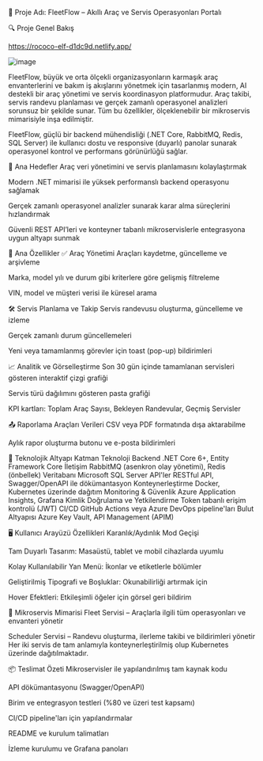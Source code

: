 🚗 Proje Adı: FleetFlow – Akıllı Araç ve Servis Operasyonları Portalı

🔍 Proje Genel Bakış

https://rococo-elf-d1dc9d.netlify.app/



![image](https://github.com/user-attachments/assets/97e4d440-7924-4048-b635-3a5672ee77e5)

FleetFlow, büyük ve orta ölçekli organizasyonların karmaşık araç envanterlerini ve bakım iş akışlarını yönetmek için tasarlanmış modern, AI destekli bir araç yönetimi ve servis koordinasyon platformudur. Araç takibi, servis randevu planlaması ve gerçek zamanlı operasyonel analizleri sorunsuz bir şekilde sunar. Tüm bu özellikler, ölçeklenebilir bir mikroservis mimarisiyle inşa edilmiştir.

FleetFlow, güçlü bir backend mühendisliği (.NET Core, RabbitMQ, Redis, SQL Server) ile kullanıcı dostu ve responsive (duyarlı) panolar sunarak operasyonel kontrol ve performans görünürlüğü sağlar.

🎯 Ana Hedefler
Araç veri yönetimini ve servis planlamasını kolaylaştırmak

Modern .NET mimarisi ile yüksek performanslı backend operasyonu sağlamak

Gerçek zamanlı operasyonel analizler sunarak karar alma süreçlerini hızlandırmak

Güvenli REST API’leri ve konteyner tabanlı mikroservislerle entegrasyona uygun altyapı sunmak

🧩 Ana Özellikler
✅ Araç Yönetimi
Araçları kaydetme, güncelleme ve arşivleme

Marka, model yılı ve durum gibi kriterlere göre gelişmiş filtreleme

VIN, model ve müşteri verisi ile küresel arama

🛠️ Servis Planlama ve Takip
Servis randevusu oluşturma, güncelleme ve izleme

Gerçek zamanlı durum güncellemeleri

Yeni veya tamamlanmış görevler için toast (pop-up) bildirimleri

📈 Analitik ve Görselleştirme
Son 30 gün içinde tamamlanan servisleri gösteren interaktif çizgi grafiği

Servis türü dağılımını gösteren pasta grafiği

KPI kartları: Toplam Araç Sayısı, Bekleyen Randevular, Geçmiş Servisler

📤 Raporlama Araçları
Verileri CSV veya PDF formatında dışa aktarabilme

Aylık rapor oluşturma butonu ve e-posta bildirimleri

🧪 Teknolojik Altyapı
Katman	Teknoloji
Backend	.NET Core 6+, Entity Framework Core
İletişim	RabbitMQ (asenkron olay yönetimi), Redis (önbellek)
Veritabanı	Microsoft SQL Server
API'ler	RESTful API, Swagger/OpenAPI ile dökümantasyon
Konteynerleştirme	Docker, Kubernetes üzerinde dağıtım
Monitoring & Güvenlik	Azure Application Insights, Grafana
Kimlik Doğrulama ve Yetkilendirme	Token tabanlı erişim kontrolü (JWT)
CI/CD	GitHub Actions veya Azure DevOps pipeline'ları
Bulut Altyapısı	Azure Key Vault, API Management (APIM)

🖥️ Kullanıcı Arayüzü Özellikleri
Karanlık/Aydınlık Mod Geçişi

Tam Duyarlı Tasarım: Masaüstü, tablet ve mobil cihazlarda uyumlu

Kolay Kullanılabilir Yan Menü: İkonlar ve etiketlerle bölümler

Geliştirilmiş Tipografi ve Boşluklar: Okunabilirliği artırmak için

Hover Efektleri: Etkileşimli öğeler için görsel geri bildirim

🔄 Mikroservis Mimarisi
Fleet Servisi – Araçlarla ilgili tüm operasyonları ve envanteri yönetir

Scheduler Servisi – Randevu oluşturma, ilerleme takibi ve bildirimleri yönetir
Her iki servis de tam anlamıyla konteynerleştirilmiş olup Kubernetes üzerinde dağıtılmaktadır.

📦 Teslimat Özeti
Mikroservisler ile yapılandırılmış tam kaynak kodu

API dökümantasyonu (Swagger/OpenAPI)

Birim ve entegrasyon testleri (%80 ve üzeri test kapsamı)

CI/CD pipeline'ları için yapılandırmalar

README ve kurulum talimatları

İzleme kurulumu ve Grafana panoları


